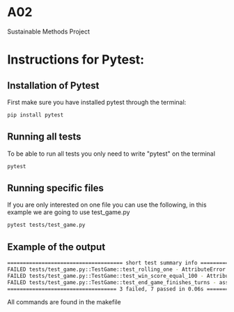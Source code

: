 # A02
Sustainable Methods Project


# Instructions for Pytest:

## Installation of Pytest

First make sure you have installed pytest through the terminal:

```bash
pip install pytest
```

## Running all tests

To be able to run all tests you only need to write "pytest" on the terminal

```bash
pytest
```

## Running specific files

If you are only interested on one file you can use the following, in this example we are going to use test_game.py

```bash
pytest tests/test_game.py
```

## Example of the output

```bash
===================================== short test summary info =====================================
FAILED tests/test_game.py::TestGame::test_rolling_one - AttributeError: 'Game' object has no attribute 'current_turn_points'
FAILED tests/test_game.py::TestGame::test_win_score_equal_100 - AttributeError: 'Game' object has no attribute 'hold'
FAILED tests/test_game.py::TestGame::test_end_game_finishes_turns - assert 44 == 0
=================================== 3 failed, 7 passed in 0.06s ===================================
```

All commands are found in the makefile
